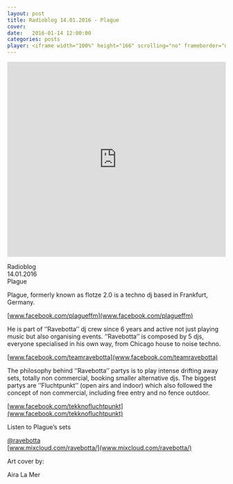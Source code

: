 ```yaml
---
layout: post
title: Radioblog 14.01.2016 - Plague
cover:
date:   2016-01-14 12:00:00
categories: posts
player: <iframe width="100%" height="166" scrolling="no" frameborder="no" src="https://w.soundcloud.com/player/?url=https%3A//api.soundcloud.com/tracks/239720805&amp;color=ff5500&amp;auto_play=false&amp;hide_related=false&amp;show_comments=true&amp;show_user=true&amp;show_reposts=false"></iframe>
---
```


<iframe width="100%" height="450" scrolling="no" frameborder="no" src="https://w.soundcloud.com/player/?url=https%3A//api.soundcloud.com/tracks/239720805&amp;auto_play=false&amp;hide_related=false&amp;show_comments=true&amp;show_user=true&amp;show_reposts=false&amp;visual=true"></iframe>

Radioblog <br/>
14.01.2016<br/>
Plague

Plague, formerly known as flotze 2.0 is a techno dj based in Frankfurt, Germany.

[www.facebook.com/plagueffm](www.facebook.com/plagueffm)

He is part of ‘’Ravebotta’’ dj crew since 6 years and active not just playing music but also organising events.
‘’Ravebotta’’ is composed by 5 djs, everyone specialised in his own way, from Chicago house to noise techno.

[www.facebook.com/teamravebotta](www.facebook.com/teamravebotta)

The philosophy behind ‘’Ravebotta’’ partys is to play intense drifting away sets, totally non commercial, booking smaller alternative djs.
The biggest partys are ’’Fluchtpunkt’’ (open airs and indoor) which also followed the concept of non commercial, including free entry and no fence outdoor.

[www.facebook.com/tekknofluchtpunkt](www.facebook.com/tekknofluchtpunkt)

Listen to Plague’s sets

[@ravebotta](https://soundcloud.com/ravebotta)<br/>
[www.mixcloud.com/ravebotta/](www.mixcloud.com/ravebotta/)

Art cover by:

Aira La Mer
